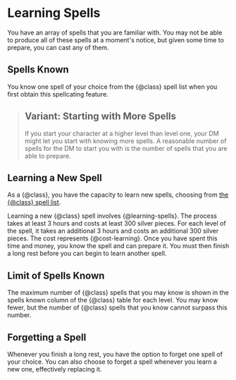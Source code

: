 # Learning Spells
You have an array of spells that you are familiar with.
You may not be able to produce all of these spells at a moment's notice, but given some time to prepare, you can cast any of them.

## Spells Known
You know one spell of your choice from the {@class} spell list when you first obtain this spellcating feature.

> ## Variant: Starting with More Spells
> If you start your character at a higher level than level one, your DM might let you start with knowing more spells.
> A reasonable number of spells for the DM to start you with is the number of spells that you are able to prepare.

## Learning a New Spell
As a {@class}, you have the capacity to learn new spells, choosing from [the {@class} spell list].

Learning a new {@class} spell involves {@learning-spells}.
The process takes at least 3 hours and costs at least 300 silver pieces.
For each level of the spell, it takes an additional 3 hours and costs an additional 300 silver pieces.
The cost represents {@cost-learning}.
Once you have spent this time and money, you know the spell and can prepare it.
You must then finish a long rest before you can begin to learn another spell.

## Limit of Spells Known
The maximum number of {@class} spells that you may know is shown in the spells known column of the {@class} table for each level.
You may know fewer, but the number of {@class} spells that you know cannot surpass this number.

## Forgetting a Spell
Whenever you finish a long rest, you have the option to forget one spell of your choice.
You can also choose to forget a spell whenever you learn a new one, effectively replacing it.

[the {@class} spell list]: #
